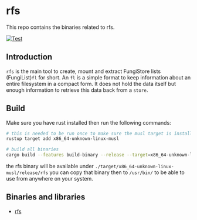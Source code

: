 # rfs

This repo contains the binaries related to rfs.

[![Test](https://github.com/threefoldtech/rfs/actions/workflows/tests.yaml/badge.svg?branch=master)](https://github.com/threefoldtech/rfs/actions/workflows/tests.yaml)

## Introduction

`rfs` is the main tool to create, mount and extract FungiStore lists (FungiList)`fl` for short. An `fl` is a simple format
to keep information about an entire filesystem in a compact form. It does not hold the data itself but enough information to
retrieve this data back from a `store`.

## Build

Make sure you have rust installed then run the following commands:

```bash
# this is needed to be run once to make sure the musl target is installed
rustup target add x86_64-unknown-linux-musl

# build all binaries
cargo build --features build-binary --release --target=x86_64-unknown-linux-musl
```

the rfs binary will be available under `./target/x86_64-unknown-linux-musl/release/rfs` you can copy that binary then to `/usr/bin/`
to be able to use from anywhere on your system.

## Binaries and libraries

-   [rfs](./rfs/README.md)
